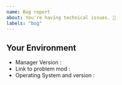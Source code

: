 ```yaml
---
name: Bug report
about: You're having technical issues. 🐞
labels: "bug"
---
```


## Your Environment

<!--- Include as many relevant details about the environment you experienced the bug in -->

- Manager Version :
- Link to problem mod :
- Operating System and version :
